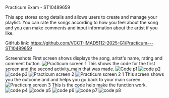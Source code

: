 Practicum Exam - ST10489659

This app stores song details and allows users to create and manage your playlist. You can rate the songs according to how you feel about the song and you can make comments and input information about the artist if you like.

GitHub link: https://github.com/VCCT-IMAD5112-2025-G1/Practicum---ST10489659

Screenshots
First screen shows displays the song, aritst's name, rating and comment button.
![Practicum screen 1](https://github.com/user-attachments/assets/d44007ea-7167-41d1-a3bc-08e27dabe6ff)
This shows the code for the first screen and the second activity_main that was made. 
![Code p1](https://github.com/user-attachments/assets/3a3fdd70-7b8a-4ea1-b461-8546819717c6)
![code p2](https://github.com/user-attachments/assets/feea9bb0-1a89-407a-bb67-c24dd499cf98)
![code p3](https://github.com/user-attachments/assets/5216c96f-b6e4-45fb-aade-6d5dbfc33952)
![Practicum screen 2](https://github.com/user-attachments/assets/a76686ca-3d32-4fd2-8a88-a704b5faa204)
![Practicum screen 2 1](https://github.com/user-attachments/assets/bd32e88f-ac1b-45ab-8f01-7b6eac76fa9d)
This screen shows you the outcome and and helps you go back to your main screen. 
![Practicum screen 3](https://github.com/user-attachments/assets/8895d2ad-cc4e-4764-880b-e7ab37d784ed)
This is the code help make the function work.
![code p4](https://github.com/user-attachments/assets/52863bb8-1955-4adf-b3bf-da9e55dfcc47)
![code p5](https://github.com/user-attachments/assets/b4ba622f-8881-403a-be6d-7c8c49c8b241)
![code p6](https://github.com/user-attachments/assets/40600599-0eb4-4af9-8fd3-6efb0898cdce)
![code p7](https://github.com/user-attachments/assets/71b707ea-bd8d-4c17-a818-aaa5434a0196)
![code p8](https://github.com/user-attachments/assets/b97cb362-b8c7-4817-bae6-b04beb7f7bb1)
